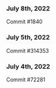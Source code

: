 ### July 8th, 2022

Commit #1840

### July 5th, 2022

Commit #314353


### July 4th, 2022

Commit #72281
